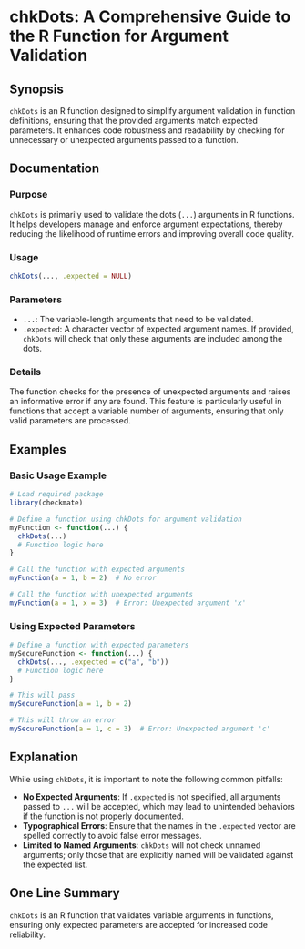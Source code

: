 <!--
Meta Description: # chkDots: A Comprehensive Guide to the R Function for Argument Validation ## Synopsis `chkDots` is an R function designed to simplify argument valida...
Meta Keywords: function, arguments, expected, chkdots, argument
-->

# chkDots: A Comprehensive Guide to the R Function for Argument Validation

## Synopsis
`chkDots` is an R function designed to simplify argument validation in function definitions, ensuring that the provided arguments match expected parameters. It enhances code robustness and readability by checking for unnecessary or unexpected arguments passed to a function.

## Documentation

### Purpose
`chkDots` is primarily used to validate the dots (`...`) arguments in R functions. It helps developers manage and enforce argument expectations, thereby reducing the likelihood of runtime errors and improving overall code quality.

### Usage
```R
chkDots(..., .expected = NULL)
```

### Parameters
- `...`: The variable-length arguments that need to be validated.
- `.expected`: A character vector of expected argument names. If provided, `chkDots` will check that only these arguments are included among the dots.

### Details
The function checks for the presence of unexpected arguments and raises an informative error if any are found. This feature is particularly useful in functions that accept a variable number of arguments, ensuring that only valid parameters are processed.

## Examples

### Basic Usage Example
```R
# Load required package
library(checkmate)

# Define a function using chkDots for argument validation
myFunction <- function(...) {
  chkDots(...)
  # Function logic here
}

# Call the function with expected arguments
myFunction(a = 1, b = 2)  # No error

# Call the function with unexpected arguments
myFunction(a = 1, x = 3)  # Error: Unexpected argument 'x'
```

### Using Expected Parameters
```R
# Define a function with expected parameters
mySecureFunction <- function(...) {
  chkDots(..., .expected = c("a", "b"))
  # Function logic here
}

# This will pass
mySecureFunction(a = 1, b = 2)

# This will throw an error
mySecureFunction(a = 1, c = 3)  # Error: Unexpected argument 'c'
```

## Explanation
While using `chkDots`, it is important to note the following common pitfalls:
- **No Expected Arguments**: If `.expected` is not specified, all arguments passed to `...` will be accepted, which may lead to unintended behaviors if the function is not properly documented.
- **Typographical Errors**: Ensure that the names in the `.expected` vector are spelled correctly to avoid false error messages.
- **Limited to Named Arguments**: `chkDots` will not check unnamed arguments; only those that are explicitly named will be validated against the expected list.

## One Line Summary
`chkDots` is an R function that validates variable arguments in functions, ensuring only expected parameters are accepted for increased code reliability.
